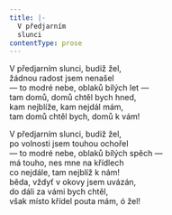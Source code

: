 ```yaml
---
title: |-
  V předjarním
  slunci
contentType: prose
---
```


V předjarním slunci, budiž žel,  
žádnou radost jsem nenašel  
— to modré nebe, oblaků bílých let —  
tam domů, domů chtěl bych hned,  
kam nejblíže, kam nejdál mám,  
tam domů chtěl bych, domů k vám!

V předjarním slunci, budiž žel,  
po volnosti jsem touhou ochořel  
— to modré nebe, oblaků bílých spěch —  
má touho, nes mne na křídlech  
co nejdále, tam nejblíž k nám!  
běda, vždyť v okovy jsem uvázán,  
do dáli za vámi bych chtěl,  
však místo křídel pouta mám, ó žel!
